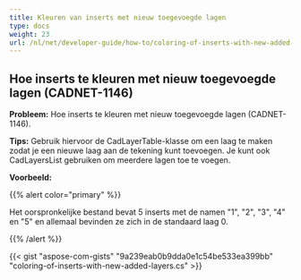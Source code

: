 ```yaml
---
title: Kleuren van inserts met nieuw toegevoegde lagen
type: docs
weight: 23
url: /nl/net/developer-guide/how-to/coloring-of-inserts-with-new-added-layers/
---
```


## **Hoe inserts te kleuren met nieuw toegevoegde lagen (CADNET-1146)**

**Probleem:** Hoe inserts te kleuren met nieuw toegevoegde lagen (CADNET-1146).

**Tips:** Gebruik hiervoor de CadLayerTable-klasse om een laag te maken zodat je een nieuwe laag aan de tekening kunt toevoegen. Je kunt ook CadLayersList gebruiken om meerdere lagen toe te voegen.

**Voorbeeld:**

{{% alert color="primary" %}}

Het oorspronkelijke bestand bevat 5 inserts met de namen "1", "2", "3", "4" en "5" en allemaal bevinden ze zich in de standaard laag 0.

{{% /alert %}}

{{< gist "aspose-com-gists" "9a239eab0b9dda0e1c54be533ea399bb" "coloring-of-inserts-with-new-added-layers.cs" >}}
